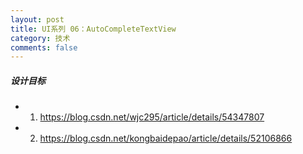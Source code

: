 ```yaml
---
layout: post
title: UI系列 06：AutoCompleteTextView
category: 技术
comments: false
---
```



##### 设计目标

 
 

 

 
 


* 01. <https://blog.csdn.net/wjc295/article/details/54347807>
* 02. <https://blog.csdn.net/kongbaidepao/article/details/52106866> 
 
 
 
 
 
 
 
 
 
 
 
 
 
 
 
 
 
 
 
 
 
 
 
 
 
 
 